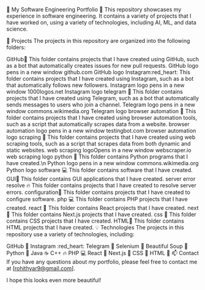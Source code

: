 🔬 My Software Engineering Portfolio 🔬
This repository showcases my experience in software engineering. It contains a variety of projects that I have worked on, using a variety of technologies, including AI, ML, and data science.

📂 Projects
The projects in this repository are organized into the following folders:

GitHub:green_heart: This folder contains projects that I have created using GitHub, such as a bot that automatically creates issues for new pull requests.
GitHub logo pens in a new window
github.com
GitHub logo
Instagram:red_heart: This folder contains projects that I have created using Instagram, such as a bot that automatically follows new followers.
Instagram logo pens in a new window
1000logos.net
Instagram logo
telegram :blue_heart: This folder contains projects that I have created using Telegram, such as a bot that automatically sends messages to users who join a channel.
Telegram logo pens in a new window
commons.wikimedia.org
Telegram logo
browser automation :robot: This folder contains projects that I have created using browser automation tools, such as a script that automatically scrapes data from a website.
browser automation logo pens in a new window
testingbot.com
browser automation logo
scraping :fork_and_knife: This folder contains projects that I have created using web scraping tools, such as a script that scrapes data from both dynamic and static websites.
web scraping logoOpens in a new window
webscraper.io
web scraping logo
python :snake: This folder contains Python programs that I have created.\n
Python logo pens in a new window
commons.wikimedia.org
Python logo
software :computer: This folder contains software that I have created.
GUI:art: This folder contains GUI applications that I have created.
server error resolve :fire: This folder contains projects that I have created to resolve server errors.
configuration:page_with_curl: This folder contains projects that I have created to configure software.
php :computer: This folder contains PHP projects that I have created.
react :tada: This folder contains React projects that I have created.
next :rocket: This folder contains Next.js projects that I have created.
css :art: This folder contains CSS projects that I have created.
HTML:page_with_curl: This folder contains HTML projects that I have created.
💡 Technologies
The projects in this repository use a variety of technologies, including:

GitHub :green_heart:
Instagram :red_heart:
Telegram :blue_heart:
Selenium :robot:
Beautiful Soup :fork_and_knife:
Python :snake:
Java :coffee:
C++ :fire:
PHP :computer:
React :tada:
Next.js :rocket:
CSS :art:
HTML :page_with_curl:
📫 Contact
If you have any questions about my portfolio, please feel free to contact me at [rohithyar9@gmail.com].

I hope this looks even more beautiful!
